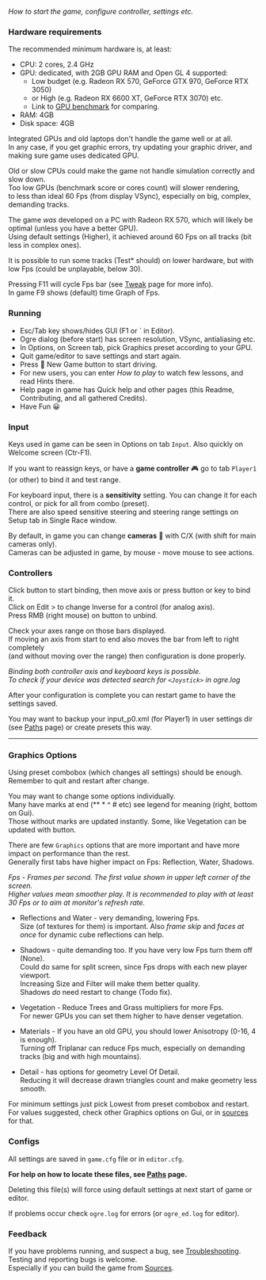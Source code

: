 _How to start the game, configure controller, settings etc._


### Hardware requirements

The recommended minimum hardware is, at least:

* CPU: 2 cores, 2.4 GHz
* GPU: dedicated, with 2GB GPU RAM and Open GL 4 supported:  
  - Low budget (e.g. Radeon RX 570, GeForce GTX 970, GeForce RTX 3050)  
  - or High (e.g. Radeon RX 6600 XT, GeForce RTX 3070) etc.
  - Link to [GPU benchmark](https://www.videocardbenchmark.net/compare/2954vs3558vs3521vs4495vs4444/) for comparing.
* RAM: 4GB
* Disk space: 4GB

Integrated GPUs and old laptops don't handle the game well or at all.  
In any case, if you get graphic errors, try updating your graphic driver, and making sure game uses dedicated GPU.  

Old or slow CPUs could make the game not handle simulation correctly and slow down.  
Too low GPUs (benchmark score or cores count) will slower rendering,  
to less than ideal 60 Fps (from display VSync), especially on big, complex, demanding tracks.

The game _was_ developed on a PC with Radeon RX 570, which will likely be optimal (unless you have a better GPU).  
Using default settings (Higher), it achieved around 60 Fps on all tracks (bit less in complex ones).  

It is possible to run some tracks (Test* should) on lower hardware, but with low Fps (could be unplayable, below 30).  

Pressing F11 will cycle Fps bar (see [Tweak](Tweak.md) page for more info).  
In game F9 shows (default) time Graph of Fps.

  
### Running
  - Esc/Tab key shows/hides GUI (F1 or ` in Editor).
  - Ogre dialog (before start) has screen resolution, VSync, antialiasing etc.
  - In Options, on Screen tab, pick Graphics preset according to your GPU.
  - Quit game/editor to save settings and start again.
  - Press 🏁 New Game button to start driving.
  - For new users, you can enter *How to play* to watch few lessons, and read Hints there.
  - Help page in game has Quick help and other pages (this Readme, Contributing, and all gathered Credits).
  - Have Fun 😀

   
### Input

Keys used in game can be seen in Options on tab `Input`. Also quickly on Welcome screen (Ctr-F1).

If you want to reassign keys, or have a **game controller** 🎮 go to tab `Player1` (or other) to bind it and test range.

For keyboard input, there is a **sensitivity** setting. You can change it for each control, or pick for all from combo (preset).  
There are also speed sensitive steering and steering range settings on Setup tab in Single Race window.

By default, in game you can change **cameras** 🎥 with C/X (with shift for main cameras only).  
Cameras can be adjusted in game, by mouse - move mouse to see actions.

   
### Controllers

Click button to start binding, then move axis or press button or key to bind it.  
Click on Edit > to change Inverse for a control (for analog axis).  
Press RMB (right mouse) on button to unbind.

Check your axes range on those bars displayed.  
If moving an axis from start to end also moves the bar from left to right completely  
(and without moving over the range) then configuration is done properly.

_Binding both controller axis and keyboard keys is possible._  
_To check if your device was detected search for `<Joystick>` in ogre.log_

After your configuration is complete you can restart game to have the settings saved.

You may want to backup your input_p0.xml (for Player1) in user settings dir (see [Paths](Paths.md) page) or create presets this way.

----

### Graphics Options

Using preset combobox (which changes all settings) should be enough. Remember to quit and restart after change.

You may want to change some options individually.  
Many have marks at end (** * ^ # etc) see legend for meaning (right, bottom on Gui).  
Those without marks are updated instantly. Some, like Vegetation can be updated with button.

There are few `Graphics` options that are more important and have more impact on performance than the rest.  
Generally first tabs have higher impact on Fps: Reflection, Water, Shadows.

_Fps - Frames per second. The first value shown in upper left corner of the screen.  
Higher values mean smoother play. It is recommended to play with at least 30 Fps or to aim at monitor's refresh rate._

  * Reflections and Water - very demanding, lowering Fps.  
    Size (of textures for them) is important. Also _frame skip_ and _faces at once_ for dynamic cube reflections can help.
    
  * Shadows - quite demanding too. If you have very low Fps turn them off (None).  
    Could do same for split screen, since Fps drops with each new player viewport.  
    Increasing Size and Filter will make them better quality.  
    Shadows _do_ need restart to change (Todo fix).

  * Vegetation - Reduce Trees and Grass multipliers for more Fps.  
    For newer GPUs you can set them higher to have denser vegetation.

  * Materials - If you have an old GPU, you should lower Anisotropy (0-16, 4 is enough).  
    Turning off Triplanar can reduce Fps much, especially on demanding tracks (big and with high mountains).

  * Detail - has options for geometry Level Of Detail.  
    Reducing it will decrease drawn triangles count and make geometry less smooth.

For minimum settings just pick Lowest from preset combobox and restart.  
For values suggested, check other Graphics options on Gui, or in [sources](../src/common/GuiCom_Presets.cpp) for that.

   
### Configs

All settings are saved in `game.cfg` file or in `editor.cfg`.

**For help on how to locate these files, see [Paths](Paths.md) page.**

Deleting this file(s) will force using default settings at next start of game or editor.

If problems occur check `ogre.log` for errors (or `ogre_ed.log` for editor).

   
###  Feedback

If you have problems running, and suspect a bug, see [Troubleshooting](Troubleshooting.md).  
Testing and reporting bugs is welcome.  
Especially if you can build the game from [Sources](Building.md).
